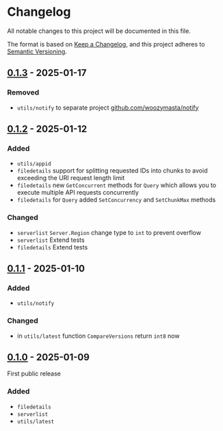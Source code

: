 # Changelog

All notable changes to this project will be documented in this file.

The format is based on [Keep a Changelog][],
and this project adheres to [Semantic Versioning][].

<!--
## Unreleased

### Added
### Changed
### Removed
-->

## [0.1.3][] - 2025-01-17

### Removed

* `utils/notify` to separate project
  [github.com/woozymasta/notify](https://github.com/WoozyMasta/notify)

[0.1.3]: https://github.com/WoozyMasta/steam/compare/v0.1.2...v0.1.3

## [0.1.2][] - 2025-01-12

### Added

* `utils/appid`
* `filedetails` support for splitting requested IDs into chunks to avoid
  exceeding the URI request length limit
* `filedetails` new `GetConcurrent` methods for `Query` which allows you to
  execute multiple API requests concurrently
* `filedetails` for `Query` added `SetConcurrency` and `SetChunkMax` methods

### Changed

* `serverlist` `Server.Region` change type to `int` to prevent overflow
* `serverlist` Extend tests
* `filedetails` Extend tests

[0.1.2]: https://github.com/WoozyMasta/steam/compare/v0.1.1...v0.1.2

## [0.1.1][] - 2025-01-10

### Added

* `utils/notify`

### Changed

* in `utils/latest` function `CompareVersions` return `int8` now

[0.1.1]: https://github.com/WoozyMasta/steam/compare/v0.1.0...v0.1.1

## [0.1.0][] - 2025-01-09

First public release

### Added

* `filedetails`
* `serverlist`
* `utils/latest`

[0.1.0]: https://github.com/WoozyMasta/steam/tree/v0.1.0

<!--links-->
[Keep a Changelog]: https://keepachangelog.com/en/1.1.0/
[Semantic Versioning]: https://semver.org/spec/v2.0.0.html
